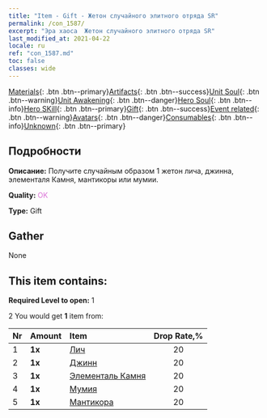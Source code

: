 ```yaml
---
title: "Item - Gift - Жетон случайного элитного отряда SR"
permalink: /con_1587/
excerpt: "Эра хаоса  Жетон случайного элитного отряда SR"
last_modified_at: 2021-04-22
locale: ru
ref: "con_1587.md"
toc: false
classes: wide
---
```

 [Materials](/ItemsRU/){: .btn .btn--primary}[Artifacts](/ItemsRU/Artifacts/){: .btn .btn--success}[Unit Soul](/ItemsRU/UnitSoul/){: .btn .btn--warning}[Unit Awakening](/ItemsRU/UnitAwakening/){: .btn .btn--danger}[Hero Soul](/ItemsRU/HeroSoul/){: .btn .btn--info}[Hero SKill](/ItemsRU/HeroSkill/){: .btn .btn--primary}[Gift](/ItemsRU/Gift/){: .btn .btn--success}[Event related](/ItemsRU/Events/){: .btn .btn--warning}[Avatars](/ItemsRU/Avatars/){: .btn .btn--danger}[Consumables](/ItemsRU/Consumables/){: .btn .btn--info}[Unknown](/ItemsRU/Unknown/){: .btn .btn--primary}

## Подробности
 **Описание:** Получите случайным образом 1 жетон лича, джинна, элементаля Камня, мантикоры или мумии.

 **Quality:** <span style="color: #DA70D6">OK</span>

 **Type:** Gift

## Gather

  None

## This item contains:

 **Required Level to open:** 1

 2 You would get **1** item  from:

  | Nr | Amount |     Item    | Drop Rate,% |
  |:---|:-------|:------------|:---------:|
  | 1 |  **1x** | [Лич](/ru/Items/unt_212/) | 20 | 
  | 2 |  **1x** | [Джинн](/ru/Items/unt_239/) | 20 | 
  | 3 |  **1x** | [Элементаль Камня](/ru/Items/unt_266/) | 20 | 
  | 4 |  **1x** | [Мумия](/ru/Items/unt_215/) | 20 | 
  | 5 |  **1x** | [Мантикора](/ru/Items/unt_249/) | 20 | 
